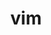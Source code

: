 ---
title: "vim"
layout: cache
categories: [package, v0.22.2]
meta: {"versions": ["9.0.0045"], "compilers": ["gcc@=11.4.0"], "oss": ["ubuntu22.04"], "platforms": ["linux"], "targets": ["x86_64_v3"], "stacks": ["root", "tutorial"], "num_specs": 1, "num_specs_by_stack": {"root": 1, "tutorial": 1}}
spec_details: [{"hash": "uulhjgnxofjtz3ngsuxhtwjt7qh7rmhz", "compiler": "gcc@=11.4.0", "versions": ["9.0.0045"], "os": "ubuntu22.04", "platform": "linux", "target": "x86_64_v3", "variants": ["build_system=autotools", "~cscope", "features=normal", "~gui", "~lua", "~perl", "~python", "~ruby", "~x"], "stacks": ["root", "tutorial"], "size": "-", "tarball": "https://binaries.spack.io/releases/v0.22.2/build_cache/linux-ubuntu22.04-x86_64_v3/gcc-11.4.0/vim-9.0.0045/linux-ubuntu22.04-x86_64_v3-gcc-11.4.0-vim-9.0.0045-uulhjgnxofjtz3ngsuxhtwjt7qh7rmhz.spack"}]
---